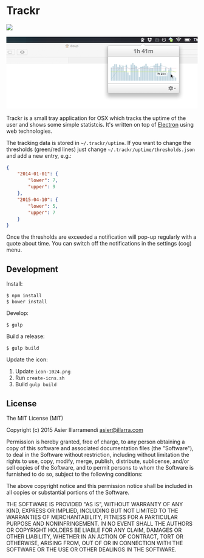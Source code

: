 # Trackr

<a href="https://github.com/doup/trackr/releases"><img src="https://img.shields.io/github/release/doup/trackr.svg"></a>

![](design/screenshoot.png)

Trackr is a small tray application for OSX which tracks the uptime of the user and shows some simple statistcis. It's written on top of [Electron](http://electron.atom.io) using web technologies.

The tracking data is stored in `~/.trackr/uptime`. If you want to change the thresholds (green/red lines) just change `~/.trackr/uptime/thresholds.json` and add a new entry, e.g.:

``` json
{
    "2014-01-01": {
        "lower": 7,
        "upper": 9
    },
    "2015-04-10": {
        "lower": 5,
        "upper": 7
    }
}
```

Once the thresholds are exceeded a notification will pop-up regularly with a quote about time. You can switch off the notifications in the settings (cog) menu.

## Development

Install:

    $ npm install
    $ bower install

Develop:

    $ gulp

Build a release:

    $ gulp build

Update the icon:

1. Update `icon-1024.png`
2. Run `create-icns.sh`
3. Build `gulp build`

## License

The MIT License (MIT)

Copyright (c) 2015 Asier Illarramendi <asier@illarra.com>

Permission is hereby granted, free of charge, to any person obtaining a copy
of this software and associated documentation files (the "Software"), to deal
in the Software without restriction, including without limitation the rights
to use, copy, modify, merge, publish, distribute, sublicense, and/or sell
copies of the Software, and to permit persons to whom the Software is
furnished to do so, subject to the following conditions:

The above copyright notice and this permission notice shall be included in all
copies or substantial portions of the Software.

THE SOFTWARE IS PROVIDED "AS IS", WITHOUT WARRANTY OF ANY KIND, EXPRESS OR
IMPLIED, INCLUDING BUT NOT LIMITED TO THE WARRANTIES OF MERCHANTABILITY,
FITNESS FOR A PARTICULAR PURPOSE AND NONINFRINGEMENT. IN NO EVENT SHALL THE
AUTHORS OR COPYRIGHT HOLDERS BE LIABLE FOR ANY CLAIM, DAMAGES OR OTHER
LIABILITY, WHETHER IN AN ACTION OF CONTRACT, TORT OR OTHERWISE, ARISING FROM,
OUT OF OR IN CONNECTION WITH THE SOFTWARE OR THE USE OR OTHER DEALINGS IN THE
SOFTWARE.
